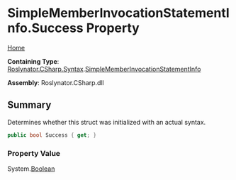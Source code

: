 # SimpleMemberInvocationStatementInfo\.Success Property <a name="_Top"></a>

[Home](../../../../../README.md)

**Containing Type**: [Roslynator.CSharp.Syntax](../../README.md#_Top)\.[SimpleMemberInvocationStatementInfo](../README.md#_Top)

**Assembly**: Roslynator\.CSharp\.dll

## Summary

Determines whether this struct was initialized with an actual syntax\.

```csharp
public bool Success { get; }
```

### Property Value

System\.[Boolean](https://docs.microsoft.com/en-us/dotnet/api/system.boolean)

